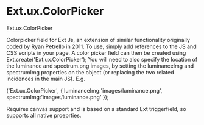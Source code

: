 Ext.ux.ColorPicker
==================

Ext.ux.ColorPicker


Colorpicker field for Ext Js, an extension of similar functionality originally coded by Ryan Petrello in 2011. To use, simply add references to the JS and CSS scripts in your page. A color picker field can then be created using Ext.create('Ext.ux.ColorPicker'); You will need to also specify the location of the luminance and spectrum.png images, by setting the luminanceImg and spectrumImg properties on the object (or replacing the two related incidences in the main JS). E.g. 

('Ext.ux.ColorPicker', {
  luminanceImg:'images/luminance.png',
  spectrumImg:'images/luminance.png'
});


Requires canvas support and is based on a standard Ext triggerfield, so supports all native proeprties.

